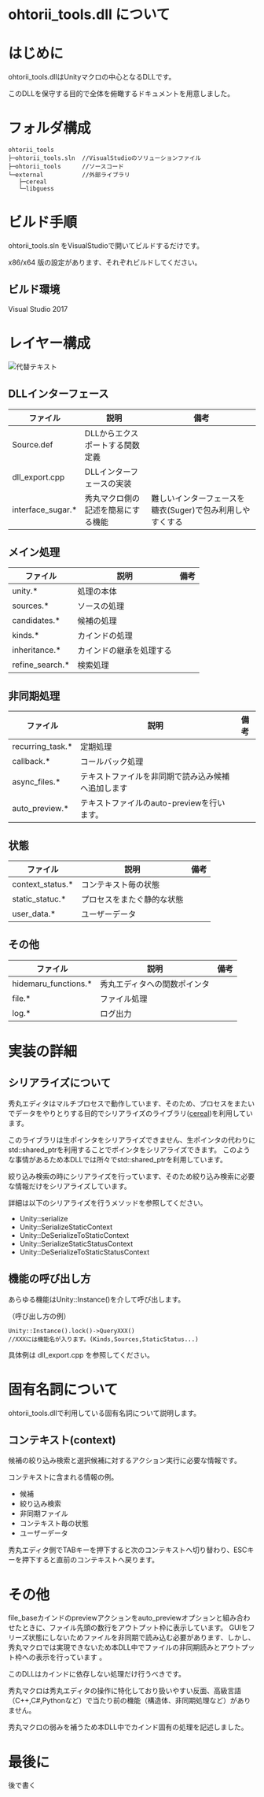 ﻿# ohtorii_tools.dll について

# はじめに

ohtorii_tools.dllはUnityマクロの中心となるDLLです。

このDLLを保守する目的で全体を俯瞰するドキュメントを用意しました。


# フォルダ構成

	ohtorii_tools
	├─ohtorii_tools.sln  //VisualStudioのソリューションファイル
	├─ohtorii_tools      //ソースコード
	└─external           //外部ライブラリ
	   ├─cereal
	   └─libguess

# ビルド手順

ohtorii_tools.sln をVisualStudioで開いてビルドするだけです。

x86/x64 版の設定があります、それぞれビルドしてください。

## ビルド環境

Visual Studio 2017


# レイヤー構成

![代替テキスト](images/dll_layer.png "画像タイトル")


## DLLインターフェース

|ファイル|説明|備考|
|--|--|--|
|Source.def|DLLからエクスポートする関数定義||
|dll_export.cpp|DLLインターフェースの実装||
|interface_sugar.*|秀丸マクロ側の記述を簡易にする機能|難しいインターフェースを糖衣(Suger)で包み利用しやすくする|


## メイン処理

|ファイル|説明|備考|
|--|--|--|
|unity.*|処理の本体||
|sources.*|ソースの処理||
|candidates.*|候補の処理||
|kinds.*|カインドの処理||
|inheritance.*|カインドの継承を処理する||
|refine_search.*|検索処理||

## 非同期処理

|ファイル|説明|備考|
|--|--|--|
|recurring_task.*|定期処理||
|callback.*|コールバック処理||
|async_files.*|テキストファイルを非同期で読み込み候補へ追加します||
|auto_preview.*|テキストファイルのauto-previewを行います。||


## 状態

|ファイル|説明|備考|
|--|--|--|
|context_status.*|コンテキスト毎の状態||
|static_statuc.*|プロセスをまたぐ静的な状態||
|user_data.*|ユーザーデータ||

## その他

|ファイル|説明|備考|
|--|--|--|
|hidemaru_functions.*|秀丸エディタへの関数ポインタ||
|file.*|ファイル処理||
|log.*|ログ出力||

# 実装の詳細

## シリアライズについて

秀丸エディタはマルチプロセスで動作しています、そのため、プロセスをまたいでデータをやりとりする目的でシリアライズのライブラリ([cereal](https://uscilab.github.io/cereal/index.html))を利用しています。

このライブラリは生ポインタをシリアライズできません、生ポインタの代わりにstd::shared_ptrを利用することでポインタをシリアライズできます。
このような事情があるため本DLLでは所々でstd::shared_ptrを利用しています。

絞り込み検索の時にシリアライズを行っています、そのため絞り込み検索に必要な情報だけをシリアライズしています。

詳細は以下のシリアライズを行うメソッドを参照してください。

- Unity::serialize
- Unity::SerializeStaticContext
- Unity::DeSerializeToStaticContext
- Unity::SerializeStaticStatusContext
- Unity::DeSerializeToStaticStatusContext


## 機能の呼び出し方

あらゆる機能はUnity::Instance()を介して呼び出します。

（呼び出し方の例）

	Unity::Instance().lock()->QueryXXX()
	//XXXには機能名が入ります。(Kinds,Sources,StaticStatus...)

具体例は dll_export.cpp を参照してください。


# 固有名詞について

ohtorii_tools.dllで利用している固有名詞について説明します。

## コンテキスト(context)

候補の絞り込み検索と選択候補に対するアクション実行に必要な情報です。

コンテキストに含まれる情報の例。

- 候補
- 絞り込み検索
- 非同期ファイル
- コンテキスト毎の状態
- ユーザーデータ

秀丸エディタ側でTABキーを押下すると次のコンテキストへ切り替わり、ESCキーを押下すると直前のコンテキストへ戻ります。


# その他

file_baseカインドのpreviewアクションをauto_previewオプションと組み合わせたときに、ファイル先頭の数行をアウトプット枠に表示しています。
GUIをフリーズ状態にしないためファイルを非同期で読み込む必要があります、しかし、秀丸マクロでは実現できないため本DLL中でファイルの非同期読みとアウトプット枠への表示を行っています
。

このDLLはカインドに依存しない処理だけ行うべきです。

秀丸マクロは秀丸エディタの操作に特化しており扱いやすい反面、高級言語（C++,C#,Pythonなど）で当たり前の機能（構造体、非同期処理など）がありません。

秀丸マクロの弱みを補うため本DLL中でカインド固有の処理を記述しました。


# 最後に

後で書く
